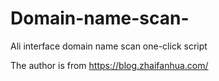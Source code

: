 # Domain-name-scan-

Ali interface domain name scan one-click script

The author is from https://blog.zhaifanhua.com/
